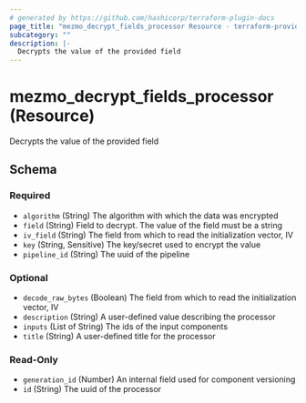 ```yaml
---
# generated by https://github.com/hashicorp/terraform-plugin-docs
page_title: "mezmo_decrypt_fields_processor Resource - terraform-provider-mezmo"
subcategory: ""
description: |-
  Decrypts the value of the provided field
---
```


# mezmo_decrypt_fields_processor (Resource)

Decrypts the value of the provided field



<!-- schema generated by tfplugindocs -->
## Schema

### Required

- `algorithm` (String) The algorithm with which the data was encrypted
- `field` (String) Field to decrypt. The value of the field must be a string
- `iv_field` (String) The field from which to read the initialization vector, IV
- `key` (String, Sensitive) The key/secret used to encrypt the value
- `pipeline_id` (String) The uuid of the pipeline

### Optional

- `decode_raw_bytes` (Boolean) The field from which to read the initialization vector, IV
- `description` (String) A user-defined value describing the processor
- `inputs` (List of String) The ids of the input components
- `title` (String) A user-defined title for the processor

### Read-Only

- `generation_id` (Number) An internal field used for component versioning
- `id` (String) The uuid of the processor
